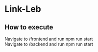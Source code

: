 # Link-Leb

## How to execute
Navigate to /frontend and run npm run start  
Navigate to /backend and run npm run start
